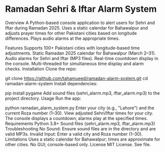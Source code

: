 # Ramadan Sehri & Iftar Alarm System
Overview
A Python-based console application to alert users for Sehri and Iftar during Ramadan 2025. Uses a static calendar for Bahawalpur and adjusts prayer times for other Pakistani cities based on longitude differences. Plays audio alarms at the appropriate times.

Features
Supports 100+ Pakistani cities with longitude-based time adjustments.
Static Ramadan 2025 calendar for Bahawalpur (March 2–31).
Audio alarms for Sehri and Iftar (MP3 files).
Real-time countdown display in the console.
Multi-threaded for simultaneous time display and alarm checks.
Installation
Clone the repo:

git clone https://github.com/tahamueed/ramadan-alarm-system.git
cd ramadan-alarm-system
Install dependencies:

pip install pygame
Add sound files (sehri_alarm.mp3, iftar_alarm.mp3) to the project directory.
Usage
Run the app:

python ramadan_alarm_system.py
Enter your city (e.g., "Lahore") and the current Roza number (1–30).
View adjusted Sehri/Iftar times for your city.
The console displays a countdown; alarms play at the specified times.
Requirements
Python 3.8+
Sound files (sehri_alarm.mp3, iftar_alarm.mp3)
Troubleshooting
No Sound: Ensure sound files are in the directory and are valid MP3s.
Invalid Input: Enter a valid city and Roza number (1–30).
Limitations
Uses a static calendar for Bahawalpur; times are approximate for other cities.
No GUI; console-based only.
License
MIT License. See  file.
